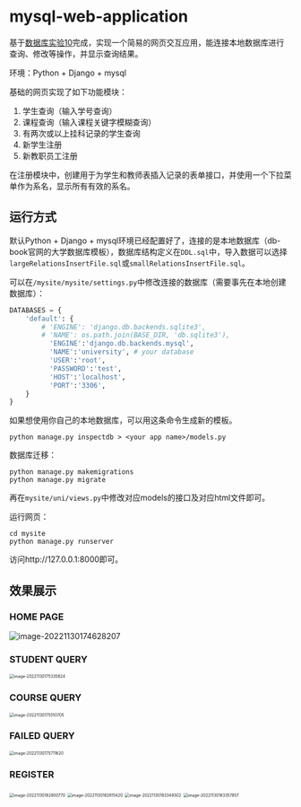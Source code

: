 # mysql-web-application

基于[数据库实验10](https://www.db-book.com/university-lab-dir/exercises-dir/servlet.html)完成，实现一个简易的网页交互应用，能连接本地数据库进行查询、修改等操作，并显示查询结果。

环境：Python + Django + mysql

基础的网页实现了如下功能模块：

1. 学生查询（输入学号查询）
2. 课程查询（输入课程关键字模糊查询）
3. 有两次或以上挂科记录的学生查询
4. 新学生注册
5. 新教职员工注册

在注册模块中，创建用于为学生和教师表插入记录的表单接口，并使用一个下拉菜单作为系名，显示所有有效的系名。

## 运行方式

默认Python + Django + mysql环境已经配置好了，连接的是本地数据库（db-book官网的大学数据库模板），数据库结构定义在`DDL.sql`中，导入数据可以选择`largeRelationsInsertFile.sql`或`smallRelationsInsertFile.sql`。

可以在`/mysite/mysite/settings.py`中修改连接的数据库（需要事先在本地创建数据库）：

```python
DATABASES = {
    'default': {
        # 'ENGINE': 'django.db.backends.sqlite3',
        # 'NAME': os.path.join(BASE_DIR, 'db.sqlite3'),
          'ENGINE':'django.db.backends.mysql',
          'NAME':'university', # your database
          'USER':'root',
          'PASSWORD':'test',
          'HOST':'localhost',
          'PORT':'3306',
    }
}
```

如果想使用你自己的本地数据库，可以用这条命令生成新的模板。

```
python manage.py inspectdb > <your app name>/models.py
```

数据库迁移：

```
python manage.py makemigrations
python manage.py migrate
```

再在`mysite/uni/views.py`中修改对应models的接口及对应html文件即可。

运行网页：

```
cd mysite
python manage.py runserver
```

访问http://127.0.0.1:8000即可。

## 效果展示

### HOME PAGE

![image-20221130174628207](https://raw.githubusercontent.com/WitchPuff/typora_images/main/img/202211301746389.png)

### STUDENT QUERY

<img src="https://raw.githubusercontent.com/WitchPuff/typora_images/main/img/202211301753010.png" alt="image-20221130175335824" style="zoom:50%;" />

### COURSE QUERY

<img src="https://raw.githubusercontent.com/WitchPuff/typora_images/main/img/202211301755892.png" alt="image-20221130175510705" style="zoom:50%;" />

### FAILED QUERY

<img src="https://raw.githubusercontent.com/WitchPuff/typora_images/main/img/202211301757801.png" alt="image-20221130175711620" style="zoom:50%;" />

### REGISTER

<img src="https://raw.githubusercontent.com/WitchPuff/typora_images/main/img/202211301828854.png" alt="image-20221130182800770" style="zoom:50%;" />

<img src="https://raw.githubusercontent.com/WitchPuff/typora_images/main/img/202211301828496.png" alt="image-20221130182815420" style="zoom:50%;" />

<img src="https://raw.githubusercontent.com/WitchPuff/typora_images/main/img/202211301833372.png" alt="image-20221130183349302" style="zoom:50%;" />

<img src="https://raw.githubusercontent.com/WitchPuff/typora_images/main/img/202211301833936.png" alt="image-20221130183357857" style="zoom:50%;" />
